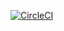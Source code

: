 [![CircleCI](https://circleci.com/gh/andresQD/Taller_Heroku.svg?style=svg)](https://circleci.com/gh/andresQD/parcialArep1)

